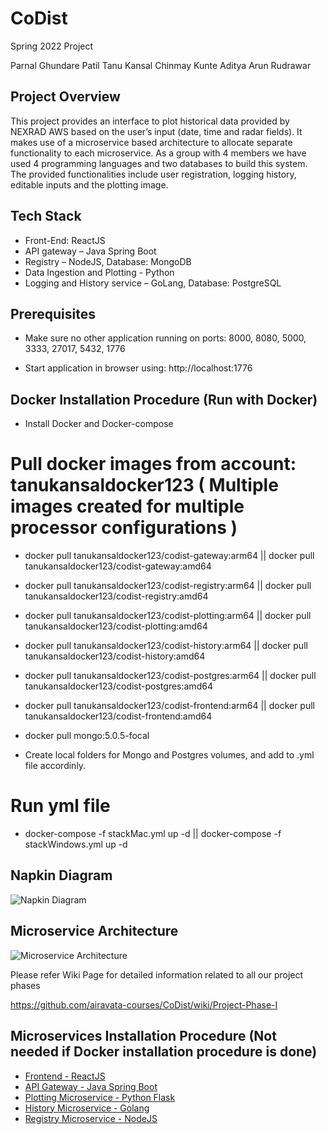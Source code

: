 # CoDist
Spring 2022 Project

Parnal Ghundare Patil
Tanu Kansal
Chinmay Kunte
Aditya Arun Rudrawar

## Project Overview

This project provides an interface to plot historical data provided by NEXRAD AWS based on the user’s input (date, time and radar fields). It makes use of  a microservice based architecture to allocate separate functionality to each microservice. As a group with 4 members we have used 4 programming languages and two databases to build this system. The provided functionalities include user registration, logging history, editable inputs and the plotting image.

## Tech Stack

- Front-End: ReactJS
- API gateway – Java Spring Boot
- Registry – NodeJS, Database: MongoDB
- Data Ingestion and Plotting - Python
- Logging and History service – GoLang, Database: PostgreSQL

## Prerequisites
- Make sure no other application running on ports: 8000, 8080, 5000, 3333, 27017, 5432, 1776

- Start application in browser using: http://localhost:1776


## Docker Installation Procedure (Run with Docker)

- Install Docker and Docker-compose

# Pull docker images from account: tanukansaldocker123 ( Multiple images created for multiple processor configurations )
- docker pull tanukansaldocker123/codist-gateway:arm64 || docker pull tanukansaldocker123/codist-gateway:amd64
- docker pull tanukansaldocker123/codist-registry:arm64 || docker pull tanukansaldocker123/codist-registry:amd64
- docker pull tanukansaldocker123/codist-plotting:arm64 || docker pull tanukansaldocker123/codist-plotting:amd64
- docker pull tanukansaldocker123/codist-history:arm64 || docker pull tanukansaldocker123/codist-history:amd64
- docker pull tanukansaldocker123/codist-postgres:arm64 || docker pull tanukansaldocker123/codist-postgres:amd64
- docker pull tanukansaldocker123/codist-frontend:arm64 || docker pull tanukansaldocker123/codist-frontend:amd64
- docker pull mongo:5.0.5-focal

- Create local folders for Mongo and Postgres volumes, and add to .yml file accordinly.

# Run yml file
- docker-compose  -f stackMac.yml up -d || docker-compose  -f stackWindows.yml up -d


## Napkin Diagram

![Napkin Diagram](https://user-images.githubusercontent.com/38610661/152897261-44908232-0849-464a-ac9d-f4aa207c7a59.jpeg)
    
## Microservice Architecture

![Microservice Architecture](https://user-images.githubusercontent.com/38610661/152897308-cc3cee65-d00f-4af1-8496-125786bba6ef.jpeg)

Please refer Wiki Page for detailed information related to all our project phases

https://github.com/airavata-courses/CoDist/wiki/Project-Phase-I

## Microservices Installation Procedure (Not needed if Docker installation procedure is done)

- [Frontend - ReactJS](https://github.com/airavata-courses/CoDist/tree/basic_ui)
- [API Gateway - Java Spring Boot](https://github.com/airavata-courses/CoDist/tree/dev-api-gateway)
- [Plotting Microservice - Python Flask](https://github.com/airavata-courses/CoDist/tree/dev-plotting)
- [History Microservice - Golang](https://github.com/airavata-courses/CoDist/tree/dev-history-service)
- [Registry Microservice - NodeJS](https://github.com/airavata-courses/CoDist/tree/dev-registry)

